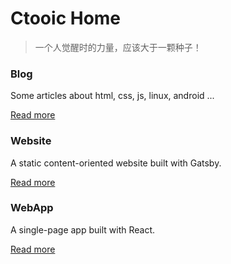 # Ctooic Home

>一个人觉醒时的力量，应该大于一颗种子！

### Blog

Some articles about html, css, js, linux, android ...

[Read more](https://ctoo88.github.io/blog)

### Website

A static content-oriented website built with Gatsby.

[Read more](https://github.com/ctoo88/gatsby-static-website)

### WebApp

A single-page app built with React.

[Read more](https://github.com/ctoo88/web-app-demo)
